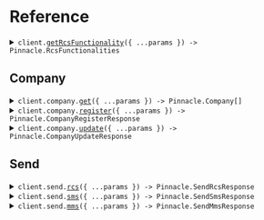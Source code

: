 # Reference

<details><summary><code>client.<a href="/src/Client.ts">getRcsFunctionality</a>({ ...params }) -> Pinnacle.RcsFunctionalities</code></summary>
<dl>
<dd>

#### 📝 Description

<dl>
<dd>

<dl>
<dd>

Retrieve the RCS functionality of a phone number. For example checks if a phone number can receive RCS message and if it can receive RCS carousels.

</dd>
</dl>
</dd>
</dl>

#### 🔌 Usage

<dl>
<dd>

<dl>
<dd>

```typescript
await client.getRcsFunctionality();
```

</dd>
</dl>
</dd>
</dl>

#### ⚙️ Parameters

<dl>
<dd>

<dl>
<dd>

**request:** `Pinnacle.GetRcsFunctionalityRequest`

</dd>
</dl>

<dl>
<dd>

**requestOptions:** `PinnacleClient.RequestOptions`

</dd>
</dl>
</dd>
</dl>

</dd>
</dl>
</details>

##

## Company

<details><summary><code>client.company.<a href="/src/api/resources/company/client/Client.ts">get</a>({ ...params }) -> Pinnacle.Company[]</code></summary>
<dl>
<dd>

#### 📝 Description

<dl>
<dd>

<dl>
<dd>

Retrieve the company's information (i.e. approval status, company name, etc.). Search by company ID or company name.

</dd>
</dl>
</dd>
</dl>

#### 🔌 Usage

<dl>
<dd>

<dl>
<dd>

```typescript
await client.company.get();
```

</dd>
</dl>
</dd>
</dl>

#### ⚙️ Parameters

<dl>
<dd>

<dl>
<dd>

**request:** `Pinnacle.CompanyGetRequest`

</dd>
</dl>

<dl>
<dd>

**requestOptions:** `Company.RequestOptions`

</dd>
</dl>
</dd>
</dl>

</dd>
</dl>
</details>

<details><summary><code>client.company.<a href="/src/api/resources/company/client/Client.ts">register</a>({ ...params }) -> Pinnacle.CompanyRegisterResponse</code></summary>
<dl>
<dd>

#### 📝 Description

<dl>
<dd>

<dl>
<dd>

Register a company for RCS with the Pinnacle platform

</dd>
</dl>
</dd>
</dl>

#### 🔌 Usage

<dl>
<dd>

<dl>
<dd>

```typescript
await client.company.register({
    company: {
        name: "name",
        address: "address",
        ein: "ein",
        description: "description",
        brandColor: "brandColor",
        logoUrl: "logoUrl",
        heroUrl: "heroUrl",
    },
    companyContact: {
        primaryWebsiteUrl: "primaryWebsiteUrl",
        primaryWebsiteLabel: "primaryWebsiteLabel",
        primaryPhone: "primaryPhone",
        primaryPhoneLabel: "primaryPhoneLabel",
        primaryEmail: "primaryEmail",
        primaryEmailLabel: "primaryEmailLabel",
        privacyPolicyUrl: "privacyPolicyUrl",
        tosUrl: "tosUrl",
    },
    pointOfContact: {
        pocName: "pocName",
        pocTitle: "pocTitle",
        pocEmail: "pocEmail",
    },
});
```

</dd>
</dl>
</dd>
</dl>

#### ⚙️ Parameters

<dl>
<dd>

<dl>
<dd>

**request:** `Pinnacle.CompanyRegisterRequest`

</dd>
</dl>

<dl>
<dd>

**requestOptions:** `Company.RequestOptions`

</dd>
</dl>
</dd>
</dl>

</dd>
</dl>
</details>

<details><summary><code>client.company.<a href="/src/api/resources/company/client/Client.ts">update</a>({ ...params }) -> Pinnacle.CompanyUpdateResponse</code></summary>
<dl>
<dd>

#### 📝 Description

<dl>
<dd>

<dl>
<dd>

Update a company on the Pinnacle platform

</dd>
</dl>
</dd>
</dl>

#### 🔌 Usage

<dl>
<dd>

<dl>
<dd>

```typescript
await client.company.update({
    companyId: "companyId",
});
```

</dd>
</dl>
</dd>
</dl>

#### ⚙️ Parameters

<dl>
<dd>

<dl>
<dd>

**request:** `Pinnacle.CompanyUpdateRequest`

</dd>
</dl>

<dl>
<dd>

**requestOptions:** `Company.RequestOptions`

</dd>
</dl>
</dd>
</dl>

</dd>
</dl>
</details>

## Send

<details><summary><code>client.send.<a href="/src/api/resources/send/client/Client.ts">rcs</a>({ ...params }) -> Pinnacle.SendRcsResponse</code></summary>
<dl>
<dd>

#### 📝 Description

<dl>
<dd>

<dl>
<dd>

Send an interactive RCS message with text, media, or cards. Each message can only contain either text, media, or card(s).

Quick replies can also be added to the message.

</dd>
</dl>
</dd>
</dl>

#### 🔌 Usage

<dl>
<dd>

<dl>
<dd>

```typescript
await client.send.rcs({
    from: "from",
    to: "to",
});
```

</dd>
</dl>
</dd>
</dl>

#### ⚙️ Parameters

<dl>
<dd>

<dl>
<dd>

**request:** `Pinnacle.Rcs`

</dd>
</dl>

<dl>
<dd>

**requestOptions:** `Send.RequestOptions`

</dd>
</dl>
</dd>
</dl>

</dd>
</dl>
</details>

<details><summary><code>client.send.<a href="/src/api/resources/send/client/Client.ts">sms</a>({ ...params }) -> Pinnacle.SendSmsResponse</code></summary>
<dl>
<dd>

#### 📝 Description

<dl>
<dd>

<dl>
<dd>

Send an SMS message to a recipient.

</dd>
</dl>
</dd>
</dl>

#### 🔌 Usage

<dl>
<dd>

<dl>
<dd>

```typescript
await client.send.sms({
    to: "to",
    from: "from",
    text: "text",
});
```

</dd>
</dl>
</dd>
</dl>

#### ⚙️ Parameters

<dl>
<dd>

<dl>
<dd>

**request:** `Pinnacle.SendSmsRequest`

</dd>
</dl>

<dl>
<dd>

**requestOptions:** `Send.RequestOptions`

</dd>
</dl>
</dd>
</dl>

</dd>
</dl>
</details>

<details><summary><code>client.send.<a href="/src/api/resources/send/client/Client.ts">mms</a>({ ...params }) -> Pinnacle.SendMmsResponse</code></summary>
<dl>
<dd>

#### 📝 Description

<dl>
<dd>

<dl>
<dd>

Send an MMS message with media attachments.

</dd>
</dl>
</dd>
</dl>

#### 🔌 Usage

<dl>
<dd>

<dl>
<dd>

```typescript
await client.send.mms({
    to: "to",
    from: "from",
    text: "text",
    mediaUrls: ["https://example.com/image1.jpg", "https://example.com/video.mp4"],
});
```

</dd>
</dl>
</dd>
</dl>

#### ⚙️ Parameters

<dl>
<dd>

<dl>
<dd>

**request:** `Pinnacle.SendMmsRequest`

</dd>
</dl>

<dl>
<dd>

**requestOptions:** `Send.RequestOptions`

</dd>
</dl>
</dd>
</dl>

</dd>
</dl>
</details>
